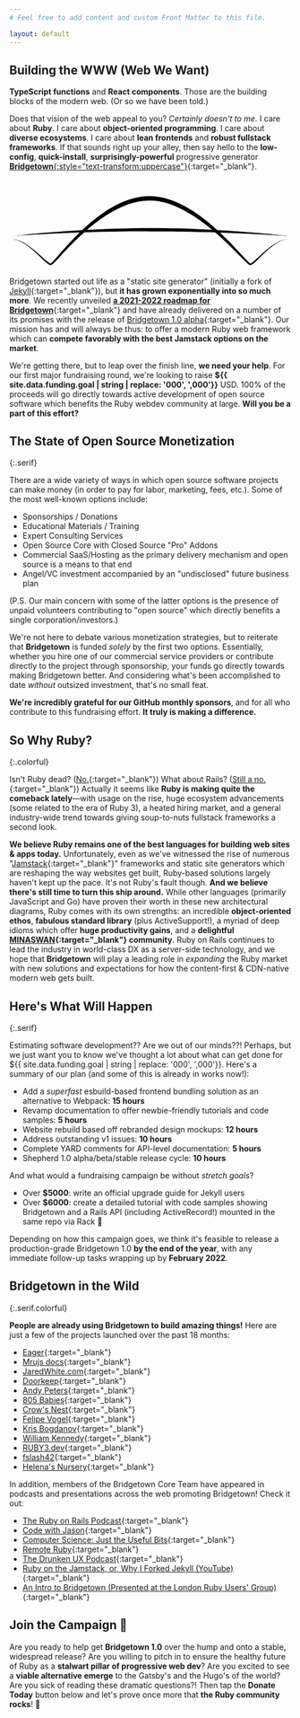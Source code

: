 ```yaml
---
# Feel free to add content and custom Front Matter to this file.

layout: default
---
```


<section-wrapper style="padding-top:3rem"><section markdown="1">

## Building the WWW (Web We Want)

**TypeScript functions** and **React components**. Those are the building blocks of the modern web. (Or so we have been told.)

Does that vision of the web appeal to you? _Certainly doesn't to me._ I care about **Ruby**. I care about **object-oriented programming**. I care about **diverse ecosystems**. I care about **lean frontends** and **robust fullstack frameworks**. If that sounds right up your alley, then say hello to the **low-config**, **quick-install**, **surprisingly-powerful** progressive generator [**Bridgetown**{:style="text-transform:uppercase"}](https://www.bridgetownrb.com){:target="_blank"}.

<p style="max-width: 800px;margin-left: auto;margin-right: auto;margin-top:3em"><svg xmlns="http://www.w3.org/2000/svg" width="100%" height="100%" viewBox="0 0 2261 589" version="1.1" xml:space="preserve" style="fill-rule:evenodd;clip-rule:evenodd;stroke-linejoin:round;stroke-miterlimit:2;">
  <g transform="matrix(1,0,0,1,-169.817,-343.833)">
    <g transform="matrix(1,0,0,1,0,2.05086)">
      <path d="M199.989,700.467C231.712,701.802 266.106,718.293 299.955,741.362C358.615,781.34 415.512,841.048 453.954,876.223C474.926,895.413 491.582,906.876 500.172,906.793C506.773,906.728 524.299,892.16 549.222,865.93C619.598,791.862 763.563,626.953 940.949,511.512C1050.61,440.149 1173.02,387.225 1299.78,389.661C1421.5,390.494 1543.52,446.408 1654.7,519.499C1830.26,634.91 1978.54,794.702 2050.43,866.793C2075.98,892.407 2093.64,906.67 2099.68,906.847C2108.72,907.112 2125.32,895.473 2145.98,875.864C2183.84,839.935 2239.57,778.858 2298.84,738.933C2332.29,716.398 2366.84,700.61 2400,700C2366.55,699.286 2331.06,713.811 2296.46,735.251C2235.43,773.068 2177.28,832.411 2137.97,867.111C2120.42,882.6 2107.74,893.636 2100.32,893.153C2099.01,893.067 2097.32,891.075 2094.41,888.622C2086.83,882.218 2075.89,870.854 2061.81,855.804C1991.54,780.665 1846.99,613.94 1671.94,493.83C1556.68,414.741 1428.08,356.648 1300.22,354.339C1166.91,353.581 1038.08,409.173 924.336,486.546C747.351,606.939 606.825,778.496 537.873,855.459C524.096,870.837 513.32,882.397 505.726,888.826C502.913,891.208 501.222,893.15 499.828,893.207C492.708,893.499 479.809,882.583 461.897,867.249C422.147,833.222 362.881,775.378 302.603,737.327C267.54,715.193 232.151,699.748 200.011,699.533C199.754,699.527 199.54,699.731 199.533,699.989C199.527,700.246 199.731,700.46 199.989,700.467Z" fill="var(--color-medium-green)"></path>
    </g>
    <g transform="matrix(1,0,0,1,0,-25.0032)">
      <path d="M200.036,700.354C200.036,700.354 423.691,681.946 749.837,671.44C835.238,668.689 927.645,666.441 1024.92,664.985C1113.16,663.665 1205.38,662.786 1299.98,663.443C1374.99,663.276 1448.62,664.16 1520.02,665.092C1637.33,666.625 1748.6,669.177 1850.12,672.41C2175.26,682.764 2400,700 2400,700C2400,700 2175.91,673.569 1850.94,654.28C1749.39,648.251 1638,642.92 1520.54,639.693C1448.99,637.727 1375.19,636.876 1300.02,636.529C1205.19,636.963 1112.77,638.44 1024.37,641.252C926.966,644.35 834.475,648.801 749.036,653.817C423.033,672.957 199.964,699.646 199.964,699.646C199.769,699.666 199.626,699.84 199.646,700.036C199.666,700.231 199.84,700.374 200.036,700.354Z" fill="var(--color-brick)"></path>
    </g>
  </g>
</svg></p>

Bridgetown started out life as a "static site generator" (initially a fork of [Jekyll](https://jekyllrb.com){:target="_blank"}), but **it has grown exponentially into so much more**. We recently unveiled [**a 2021-2022 roadmap for Bridgetown**](https://www.bridgetownrb.com/future/roadmap-to-1.0/){:target="_blank"} and have already delivered on a number of its promises with the release of [Bridgetown 1.0 alpha](https://edge.bridgetownrb.com){:target="_blank"}. Our mission has and will always be thus: to offer a modern Ruby web framework which can **compete favorably with the best Jamstack options on the market**.

We're getting there, but to leap over the finish line, **we need your help**. For our first major fundraising round, we're looking to raise <strong>${{ site.data.funding.goal | string | replace: '000', ',000'}}</strong> USD. 100% of the proceeds will go directly towards active development of open source software which benefits the Ruby webdev community at large. **Will you be a part of this effort?**

</section></section-wrapper>


<section-wrapper invert><section markdown="1">

<p class="heading-icon">
  <sl-icon library="remixicon" name="buildings/bank"></sl-icon>
</p>

## The State of Open Source Monetization
{:.serif}

There are a wide variety of ways in which open source software projects can make money (in order to pay for labor, marketing, fees, etc.). Some of the most well-known options include:

* Sponsorships / Donations
* Educational Materials / Training
* Expert Consulting Services
* Open Source Core with Closed Source "Pro" Addons
* Commercial SaaS/Hosting as the primary delivery mechanism and open source is a means to that end
* Angel/VC investment accompanied by an "undisclosed" future business plan

(P.S. Our main concern with some of the latter options is the presence of unpaid volunteers contributing to "open source" which directly benefits a single corporation/investors.)

We're not here to debate various monetization strategies, but to reiterate that **Bridgetown** is funded _solely_ by the first two options. Essentially, whether you hire one of our commercial service providers or contribute directly to the project through sponsorship, your funds go directly towards making Bridgetown better. And considering what's been accomplished to date _without_ outsized investment, that's no small feat.

**We're incredibly grateful for our GitHub monthly sponsors**, and for all who contribute to this fundraising effort. **It truly is making a difference.**

</section></section-wrapper>


<section-wrapper><section markdown="1">

<p class="heading-icon">
  <sl-icon library="remixicon" name="system/question-fill"></sl-icon>
</p>

## So Why Ruby?
{:.colorful}

Isn't Ruby dead? ([No.](https://isrubydead.com){:target="_blank"}) What about Rails? ([Still a no.](https://israilsdead.com){:target="_blank"}) Actually it seems like **Ruby is making quite the comeback lately**—with usage on the rise, huge ecosystem advancements (some related to the era of Ruby 3), a heated hiring market, and a general industry-wide trend towards giving soup-to-nuts fullstack frameworks a second look.

**We believe Ruby remains one of the best languages for building web sites & apps today.** Unfortunately, even as we've witnessed the rise of numerous "[Jamstack](https://jamstack.org){:target="_blank"}" frameworks and static site generators which are reshaping the way websites get built, Ruby-based solutions largely haven't kept up the pace. It's not Ruby's fault though. **And we believe there's still time to turn this ship around.** While other languages (primarily JavaScript and Go) have proven their worth in these new architectural diagrams, Ruby comes with its own strengths: an incredible **object-oriented ethos**, **fabulous standard library** (plus ActiveSupport!), a myriad of deep idioms which offer **huge productivity gains**, and a **delightful [MINASWAN](https://en.wiktionary.org/wiki/MINASWAN){:target="_blank"} community**. Ruby on Rails continues to lead the industry in world-class DX as a server-side technology, and we hope that **Bridgetown** will play a leading role in _expanding_ the Ruby market with new solutions and expectations for how the content-first & CDN-native modern web gets built.

</section></section-wrapper>

<section-wrapper invert><section markdown="1">

<p class="heading-icon">
  <sl-icon library="remixicon" name="business/calendar-check-fill"></sl-icon>
</p>

## Here's What Will Happen
{:.serif}

Estimating software development?? Are we out of our minds??! Perhaps, but we just want you to know we've thought a lot about what can get done for ${{ site.data.funding.goal | string | replace: '000', ',000'}}. Here's a summary of our plan (and some of this is already in works now!):

* Add a _superfast_ esbuild-based frontend bundling solution as an alternative to Webpack: **15 hours**
* Revamp documentation to offer newbie-friendly tutorials and code samples:	**5 hours**
* Website rebuild based off rebranded design mockups:	**12 hours**
* Address outstanding v1 issues: 	**10 hours**
* Complete YARD comments for API-level documentation:	**5 hours**
* Shepherd 1.0 alpha/beta/stable release cycle:	**10 hours**

And what would a fundraising campaign be without _stretch goals_?

* Over **$5000**: write an official upgrade guide for Jekyll users
* Over **$6000**: create a detailed tutorial with code samples showing Bridgetown and a Rails API (including ActiveRecord!) mounted in the same repo via Rack 🤯

Depending on how this campaign goes, we think it's feasible to release a production-grade Bridgetown 1.0 **by the end of the year**, with any immediate follow-up tasks wrapping up by **February 2022**.

</section></section-wrapper>

<section-wrapper><section markdown="1">

<p class="heading-icon">
  <sl-icon library="remixicon" name="map/earth"></sl-icon>
</p>

## Bridgetown in the Wild
{:.serif.colorful}

**People are already using Bridgetown to build amazing things!** Here are just a few of the projects launched over the past 18 months:

* [Eager](https://eager.app){:target="_blank"}
* [Mrujs docs](https://mrujs.com){:target="_blank"}
* [JaredWhite.com](https://jaredwhite.com){:target="_blank"}
* [Doorkeep](https://doorkeep.co){:target="_blank"}
* [Andy Peters](https://andypeters.com){:target="_blank"}
* [805 Babies](https://805babies.com){:target="_blank"}
* [Crow's Nest](https://www.crowsnestapp.com){:target="_blank"}
* [Felipe Vogel](https://fpsvogel.com){:target="_blank"}
* [Kris Bogdanov](https://krisbogdanov.com){:target="_blank"}
* [William Kennedy](https://williamkennedy.ninja){:target="_blank"}
* [RUBY3.dev](https://www.ruby3.dev){:target="_blank"}
* [fslash42](https://fslash42.com){:target="_blank"}
* [Helena's Nursery](https://helenas-nursery.com){:target="_blank"}

In addition, members of the Bridgetown Core Team have appeared in podcasts and presentations across the web promoting Bridgetown! Check it out:

* [The Ruby on Rails Podcast](https://www.therubyonrailspodcast.com/374){:target="_blank"}
* [Code with Jason](https://www.codewithjason.com/code-with-jason-podcast/episodes/{:target="_blank"}115-organizing-large-rails-apps-with-jared-white-DIQGZHGQ/){:target="_blank"}
* [Computer Science: Just the Useful Bits](https://justtheusefulbits.com/jtub/jared-white-the-trip-from-php-to-ruby/){:target="_blank"}
* [Remote Ruby](https://remoteruby.com/78){:target="_blank"}
* [The Drunken UX Podcast](https://drunkenux.com/podcast/dux65/){:target="_blank"}
* [Ruby on the Jamstack, or, Why I Forked Jekyll (YouTube)](https://www.youtube.com/watch?v=btOuSOZd-6c){:target="_blank"}
* [An Intro to Bridgetown (Presented at the London Ruby Users' Group)](https://assets.lrug.org/videos/2021/february/ayush-newatia-an-intro-to-bridgetown-a-static-site-generator-for-the-modern-jamstack-era-lrug-feb-2021.mp4){:target="_blank"}


</section></section-wrapper>

<section-wrapper invert><section markdown="1">

<p class="heading-icon">
  <sl-icon library="remixicon" name="user/group-fill"></sl-icon>
</p>

## Join the Campaign 👀

Are you ready to help get **Bridgetown 1.0** over the hump and onto a stable, widespread release? Are you willing to pitch in to ensure the healthy future of Ruby as a **stalwart pillar of progressive web dev**? Are you excited to see a **viable alternative emerge** to the Gatsby's and the Hugo's of the world? Are you sick of reading these dramatic questions?! Then tap the **Donate Today** button below and let's prove once more that **the Ruby community rocks**! 🙏

</section></section-wrapper>
